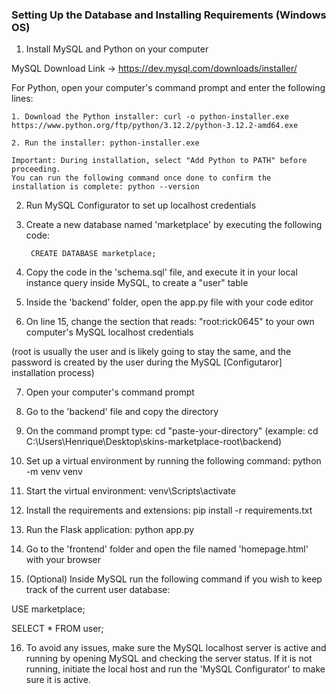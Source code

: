 ### Setting Up the Database and Installing Requirements (Windows OS)
1. Install MySQL and Python on your computer

MySQL Download Link -> https://dev.mysql.com/downloads/installer/

For Python, open your computer's command prompt and enter the following lines:

	1. Download the Python installer: curl -o python-installer.exe https://www.python.org/ftp/python/3.12.2/python-3.12.2-amd64.exe

	2. Run the installer: python-installer.exe 

	Important: During installation, select "Add Python to PATH" before proceeding.
	You can run the following command once done to confirm the installation is complete: python --version

	

2. Run MySQL Configurator to set up localhost credentials

3. Create a new database named 'marketplace' by executing the following code:
	
 		CREATE DATABASE marketplace;


5. Copy the code in the 'schema.sql' file, and execute it in your local instance query inside MySQL, to create a "user" table

6. Inside the 'backend' folder, open the app.py file with your code editor

7. On line 15, change the section that reads: "root:rick0645" to your own computer's MySQL localhost credentials 

(root is usually the user and is likely going to stay the same, and the password is created by the user during the MySQL [Configutaror] installation process)

7. Open your computer's command prompt

8. Go to the 'backend' file and copy the directory

9. On the command prompt type: cd "paste-your-directory" (example: cd C:\Users\Henrique\Desktop\skins-marketplace-root\backend)

10. Set up a virtual environment by running the following command: python -m venv venv

11. Start the virtual environment: venv\Scripts\activate

12. Install the requirements and extensions: pip install -r requirements.txt

13. Run the Flask application: python app.py

14. Go to the 'frontend' folder and open the file named 'homepage.html' with your browser

15. (Optional) Inside MySQL run the following command if you wish to keep track of the current user database:

USE marketplace;

SELECT * FROM user;

16. To avoid any issues, make sure the MySQL localhost server is active and running by opening MySQL and checking the server status. If it is not running, initiate the local host and run the 'MySQL Configurator' to make sure it is active.

